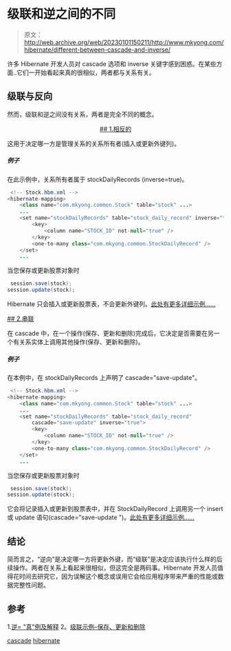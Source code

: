 # 级联和逆之间的不同

> 原文：<http://web.archive.org/web/20230101150211/http://www.mkyong.com/hibernate/different-between-cascade-and-inverse/>

许多 Hibernate 开发人员对 cascade 选项和 inverse 关键字感到困惑。在某些方面..它们一开始看起来真的很相似，两者都与关系有关。

## 级联与反向

然而，级联和逆之间没有关系，两者是完全不同的概念。

 <ins class="adsbygoogle" style="display:block; text-align:center;" data-ad-format="fluid" data-ad-layout="in-article" data-ad-client="ca-pub-2836379775501347" data-ad-slot="6894224149">## 1.相反的

这用于决定哪一方是管理关系的关系所有者(插入或更新外键列)。

##### 例子

在此示例中，关系所有者属于 stockDailyRecords (inverse=true)。

```java
 <!-- Stock.hbm.xml -->
<hibernate-mapping>
    <class name="com.mkyong.common.Stock" table="stock" ...>
    ...
    <set name="stockDailyRecords" table="stock_daily_record" inverse="true">
        <key>
            <column name="STOCK_ID" not-null="true" />
        </key>
        <one-to-many class="com.mkyong.common.StockDailyRecord" />
    </set>
    ... 
```

当您保存或更新股票对象时

```java
 session.save(stock);
session.update(stock); 
```

Hibernate 只会插入或更新股票表，不会更新外键列。[此处有更多详细示例……](http://web.archive.org/web/20190306163129/http://www.mkyong.com/hibernate/inverse-true-example-and-explanation/)

 <ins class="adsbygoogle" style="display:block" data-ad-client="ca-pub-2836379775501347" data-ad-slot="8821506761" data-ad-format="auto" data-ad-region="mkyongregion">## 2.串联

在 cascade 中，在一个操作(保存、更新和删除)完成后，它决定是否需要在另一个有关系实体上调用其他操作(保存、更新和删除)。

##### 例子

在本例中，在 stockDailyRecords 上声明了 cascade="save-update"。

```java
 <!-- Stock.hbm.xml -->
<hibernate-mapping>
    <class name="com.mkyong.common.Stock" table="stock" ...>
    ...
    <set name="stockDailyRecords" table="stock_daily_record" 
        cascade="save-update" inverse="true">
        <key>
            <column name="STOCK_ID" not-null="true" />
        </key>
        <one-to-many class="com.mkyong.common.StockDailyRecord" />
    </set>
    ... 
```

当您保存或更新股票对象时

```java
 session.save(stock);
session.update(stock); 
```

它会将记录插入或更新到股票表中，并在 StockDailyRecord 上调用另一个 insert 或 update 语句(cascade="save-update ")。[此处有更多详细示例……](http://web.archive.org/web/20190306163129/http://www.mkyong.com/hibernate/hibernate-cascade-example-save-update-delete-and-delete-orphan/)

## 结论

简而言之，“逆向”是决定哪一方将更新外键，而“级联”是决定应该执行什么样的后续操作。两者在关系上看起来很相似，但这完全是两码事。Hibernate 开发人员值得花时间去研究它，因为误解这个概念或误用它会给应用程序带来严重的性能或数据完整性问题。

## 参考

1.[逆= "真"例及解释](http://web.archive.org/web/20190306163129/http://www.mkyong.com/hibernate/inverse-true-example-and-explanation/)
2。[级联示例–保存、更新和删除](http://web.archive.org/web/20190306163129/http://www.mkyong.com/hibernate/hibernate-cascade-example-save-update-delete-and-delete-orphan/)

[cascade](http://web.archive.org/web/20190306163129/http://www.mkyong.com/tag/cascade/) [hibernate](http://web.archive.org/web/20190306163129/http://www.mkyong.com/tag/hibernate/)







